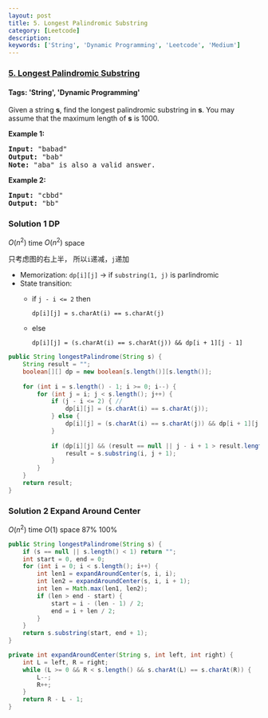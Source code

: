 ```yaml
---
layout: post
title: 5. Longest Palindromic Substring
category: [Leetcode]
description: 
keywords: ['String', 'Dynamic Programming', 'Leetcode', 'Medium']
---
```

### [5. Longest Palindromic Substring](https://leetcode.com/problems/longest-palindromic-substring)

#### Tags: 'String', 'Dynamic Programming'

<div class="content__u3I1 question-content__JfgR"><div><p>Given a string <strong>s</strong>, find the longest palindromic substring in <strong>s</strong>. You may assume that the maximum length of <strong>s</strong> is 1000.</p>
<p><strong>Example 1:</strong></p>
<pre><strong>Input:</strong> "babad"
<strong>Output:</strong> "bab"
<strong>Note:</strong> "aba" is also a valid answer.
</pre>
<p><strong>Example 2:</strong></p>
<pre><strong>Input:</strong> "cbbd"
<strong>Output:</strong> "bb"
</pre>
</div></div>

### Solution 1 DP
$O(n^2)$ time $O(n^2)$ space

只考虑图的右上半， 所以`i`递减，`j`递加
- Memorization: `dp[i][j]` -> if `substring(1, j)` is parlindromic
- State transition: 
  - if `j - i <= 2` then 

    ```dp[i][j] = s.charAt(i) == s.charAt(j)```

  - else 

    ```dp[i][j] = (s.charAt(i) == s.charAt(j)) && dp[i + 1][j - 1]```

```java
public String longestPalindrome(String s) {
    String result = "";
    boolean[][] dp = new boolean[s.length()][s.length()];
    
    for (int i = s.length() - 1; i >= 0; i--) {
        for (int j = i; j < s.length(); j++) {
            if (j - i <= 2) { // 
                dp[i][j] = (s.charAt(i) == s.charAt(j));
            } else {
                dp[i][j] = (s.charAt(i) == s.charAt(j)) && dp[i + 1][j - 1];
            }
            
            if (dp[i][j] && (result == null || j - i + 1 > result.length())) {
                result = s.substring(i, j + 1);
            }
        }
    }
    return result;
}
```

### Solution 2 Expand Around Center
$O(n^2)$ time $O(1)$ space 87% 100%
```java
public String longestPalindrome(String s) {
    if (s == null || s.length() < 1) return "";
    int start = 0, end = 0;
    for (int i = 0; i < s.length(); i++) {
        int len1 = expandAroundCenter(s, i, i);
        int len2 = expandAroundCenter(s, i, i + 1);
        int len = Math.max(len1, len2);
        if (len > end - start) {
            start = i - (len - 1) / 2;
            end = i + len / 2;
        }
    }
    return s.substring(start, end + 1);
}

private int expandAroundCenter(String s, int left, int right) {
    int L = left, R = right;
    while (L >= 0 && R < s.length() && s.charAt(L) == s.charAt(R)) {
        L--;
        R++;
    }
    return R - L - 1;
}
```